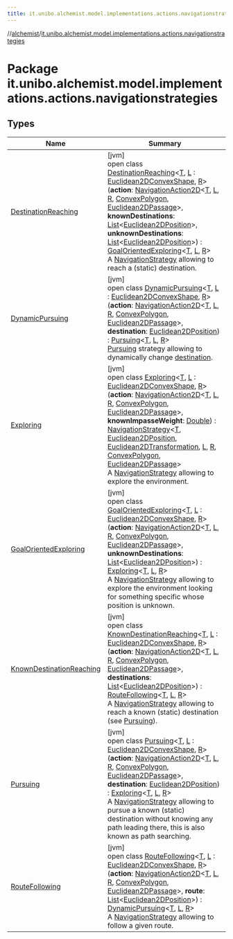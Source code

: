```yaml
---
title: it.unibo.alchemist.model.implementations.actions.navigationstrategies
---
```

//[alchemist](../../index.html)/[it.unibo.alchemist.model.implementations.actions.navigationstrategies](index.html)



# Package it.unibo.alchemist.model.implementations.actions.navigationstrategies



## Types


| Name | Summary |
|---|---|
| [DestinationReaching](-destination-reaching/index.html) | [jvm]<br>open class [DestinationReaching](-destination-reaching/index.html)<[T](-destination-reaching/index.html), [L](-destination-reaching/index.html) : [Euclidean2DConvexShape](../it.unibo.alchemist.model.interfaces.geometry.euclidean2d/index.html#-786369621%2FClasslikes%2F-134779887), [R](-destination-reaching/index.html)>(**action**: [NavigationAction2D](../it.unibo.alchemist.model.interfaces/index.html#-517309547%2FClasslikes%2F-134779887)<[T](-destination-reaching/index.html), [L](-destination-reaching/index.html), [R](-destination-reaching/index.html), [ConvexPolygon](../it.unibo.alchemist.model.interfaces.geometry.euclidean2d/-convex-polygon/index.html), [Euclidean2DPassage](../it.unibo.alchemist.model.interfaces.geometry.euclidean2d.graph/-euclidean2-d-passage/index.html)>, **knownDestinations**: [List](https://kotlinlang.org/api/latest/jvm/stdlib/kotlin.collections/-list/index.html)<[Euclidean2DPosition](../it.unibo.alchemist.model.implementations.positions/-euclidean2-d-position/index.html)>, **unknownDestinations**: [List](https://kotlinlang.org/api/latest/jvm/stdlib/kotlin.collections/-list/index.html)<[Euclidean2DPosition](../it.unibo.alchemist.model.implementations.positions/-euclidean2-d-position/index.html)>) : [GoalOrientedExploring](-goal-oriented-exploring/index.html)<[T](-destination-reaching/index.html), [L](-destination-reaching/index.html), [R](-destination-reaching/index.html)> <br>A [NavigationStrategy](../it.unibo.alchemist.model.interfaces/-navigation-strategy/index.html) allowing to reach a (static) destination. |
| [DynamicPursuing](-dynamic-pursuing/index.html) | [jvm]<br>open class [DynamicPursuing](-dynamic-pursuing/index.html)<[T](-dynamic-pursuing/index.html), [L](-dynamic-pursuing/index.html) : [Euclidean2DConvexShape](../it.unibo.alchemist.model.interfaces.geometry.euclidean2d/index.html#-786369621%2FClasslikes%2F-134779887), [R](-dynamic-pursuing/index.html)>(**action**: [NavigationAction2D](../it.unibo.alchemist.model.interfaces/index.html#-517309547%2FClasslikes%2F-134779887)<[T](-dynamic-pursuing/index.html), [L](-dynamic-pursuing/index.html), [R](-dynamic-pursuing/index.html), [ConvexPolygon](../it.unibo.alchemist.model.interfaces.geometry.euclidean2d/-convex-polygon/index.html), [Euclidean2DPassage](../it.unibo.alchemist.model.interfaces.geometry.euclidean2d.graph/-euclidean2-d-passage/index.html)>, **destination**: [Euclidean2DPosition](../it.unibo.alchemist.model.implementations.positions/-euclidean2-d-position/index.html)) : [Pursuing](-pursuing/index.html)<[T](-dynamic-pursuing/index.html), [L](-dynamic-pursuing/index.html), [R](-dynamic-pursuing/index.html)> <br>[Pursuing](-pursuing/index.html) strategy allowing to dynamically change [destination](-dynamic-pursuing/destination.html). |
| [Exploring](-exploring/index.html) | [jvm]<br>open class [Exploring](-exploring/index.html)<[T](-exploring/index.html), [L](-exploring/index.html) : [Euclidean2DConvexShape](../it.unibo.alchemist.model.interfaces.geometry.euclidean2d/index.html#-786369621%2FClasslikes%2F-134779887), [R](-exploring/index.html)>(**action**: [NavigationAction2D](../it.unibo.alchemist.model.interfaces/index.html#-517309547%2FClasslikes%2F-134779887)<[T](-exploring/index.html), [L](-exploring/index.html), [R](-exploring/index.html), [ConvexPolygon](../it.unibo.alchemist.model.interfaces.geometry.euclidean2d/-convex-polygon/index.html), [Euclidean2DPassage](../it.unibo.alchemist.model.interfaces.geometry.euclidean2d.graph/-euclidean2-d-passage/index.html)>, **knownImpasseWeight**: [Double](https://kotlinlang.org/api/latest/jvm/stdlib/kotlin/-double/index.html)) : [NavigationStrategy](../it.unibo.alchemist.model.interfaces/-navigation-strategy/index.html)<[T](-exploring/index.html), [Euclidean2DPosition](../it.unibo.alchemist.model.implementations.positions/-euclidean2-d-position/index.html), [Euclidean2DTransformation](../it.unibo.alchemist.model.interfaces.geometry.euclidean2d/-euclidean2-d-transformation/index.html), [L](-exploring/index.html), [R](-exploring/index.html), [ConvexPolygon](../it.unibo.alchemist.model.interfaces.geometry.euclidean2d/-convex-polygon/index.html), [Euclidean2DPassage](../it.unibo.alchemist.model.interfaces.geometry.euclidean2d.graph/-euclidean2-d-passage/index.html)> <br>A [NavigationStrategy](../it.unibo.alchemist.model.interfaces/-navigation-strategy/index.html) allowing to explore the environment. |
| [GoalOrientedExploring](-goal-oriented-exploring/index.html) | [jvm]<br>open class [GoalOrientedExploring](-goal-oriented-exploring/index.html)<[T](-goal-oriented-exploring/index.html), [L](-goal-oriented-exploring/index.html) : [Euclidean2DConvexShape](../it.unibo.alchemist.model.interfaces.geometry.euclidean2d/index.html#-786369621%2FClasslikes%2F-134779887), [R](-goal-oriented-exploring/index.html)>(**action**: [NavigationAction2D](../it.unibo.alchemist.model.interfaces/index.html#-517309547%2FClasslikes%2F-134779887)<[T](-goal-oriented-exploring/index.html), [L](-goal-oriented-exploring/index.html), [R](-goal-oriented-exploring/index.html), [ConvexPolygon](../it.unibo.alchemist.model.interfaces.geometry.euclidean2d/-convex-polygon/index.html), [Euclidean2DPassage](../it.unibo.alchemist.model.interfaces.geometry.euclidean2d.graph/-euclidean2-d-passage/index.html)>, **unknownDestinations**: [List](https://kotlinlang.org/api/latest/jvm/stdlib/kotlin.collections/-list/index.html)<[Euclidean2DPosition](../it.unibo.alchemist.model.implementations.positions/-euclidean2-d-position/index.html)>) : [Exploring](-exploring/index.html)<[T](-goal-oriented-exploring/index.html), [L](-goal-oriented-exploring/index.html), [R](-goal-oriented-exploring/index.html)> <br>A [NavigationStrategy](../it.unibo.alchemist.model.interfaces/-navigation-strategy/index.html) allowing to explore the environment looking for something specific whose position is unknown. |
| [KnownDestinationReaching](-known-destination-reaching/index.html) | [jvm]<br>open class [KnownDestinationReaching](-known-destination-reaching/index.html)<[T](-known-destination-reaching/index.html), [L](-known-destination-reaching/index.html) : [Euclidean2DConvexShape](../it.unibo.alchemist.model.interfaces.geometry.euclidean2d/index.html#-786369621%2FClasslikes%2F-134779887), [R](-known-destination-reaching/index.html)>(**action**: [NavigationAction2D](../it.unibo.alchemist.model.interfaces/index.html#-517309547%2FClasslikes%2F-134779887)<[T](-known-destination-reaching/index.html), [L](-known-destination-reaching/index.html), [R](-known-destination-reaching/index.html), [ConvexPolygon](../it.unibo.alchemist.model.interfaces.geometry.euclidean2d/-convex-polygon/index.html), [Euclidean2DPassage](../it.unibo.alchemist.model.interfaces.geometry.euclidean2d.graph/-euclidean2-d-passage/index.html)>, **destinations**: [List](https://kotlinlang.org/api/latest/jvm/stdlib/kotlin.collections/-list/index.html)<[Euclidean2DPosition](../it.unibo.alchemist.model.implementations.positions/-euclidean2-d-position/index.html)>) : [RouteFollowing](-route-following/index.html)<[T](-known-destination-reaching/index.html), [L](-known-destination-reaching/index.html), [R](-known-destination-reaching/index.html)> <br>A [NavigationStrategy](../it.unibo.alchemist.model.interfaces/-navigation-strategy/index.html) allowing to reach a known (static) destination (see [Pursuing](-pursuing/index.html)). |
| [Pursuing](-pursuing/index.html) | [jvm]<br>open class [Pursuing](-pursuing/index.html)<[T](-pursuing/index.html), [L](-pursuing/index.html) : [Euclidean2DConvexShape](../it.unibo.alchemist.model.interfaces.geometry.euclidean2d/index.html#-786369621%2FClasslikes%2F-134779887), [R](-pursuing/index.html)>(**action**: [NavigationAction2D](../it.unibo.alchemist.model.interfaces/index.html#-517309547%2FClasslikes%2F-134779887)<[T](-pursuing/index.html), [L](-pursuing/index.html), [R](-pursuing/index.html), [ConvexPolygon](../it.unibo.alchemist.model.interfaces.geometry.euclidean2d/-convex-polygon/index.html), [Euclidean2DPassage](../it.unibo.alchemist.model.interfaces.geometry.euclidean2d.graph/-euclidean2-d-passage/index.html)>, **destination**: [Euclidean2DPosition](../it.unibo.alchemist.model.implementations.positions/-euclidean2-d-position/index.html)) : [Exploring](-exploring/index.html)<[T](-pursuing/index.html), [L](-pursuing/index.html), [R](-pursuing/index.html)> <br>A [NavigationStrategy](../it.unibo.alchemist.model.interfaces/-navigation-strategy/index.html) allowing to pursue a known (static) destination without knowing any path leading there, this is also known as path searching. |
| [RouteFollowing](-route-following/index.html) | [jvm]<br>open class [RouteFollowing](-route-following/index.html)<[T](-route-following/index.html), [L](-route-following/index.html) : [Euclidean2DConvexShape](../it.unibo.alchemist.model.interfaces.geometry.euclidean2d/index.html#-786369621%2FClasslikes%2F-134779887), [R](-route-following/index.html)>(**action**: [NavigationAction2D](../it.unibo.alchemist.model.interfaces/index.html#-517309547%2FClasslikes%2F-134779887)<[T](-route-following/index.html), [L](-route-following/index.html), [R](-route-following/index.html), [ConvexPolygon](../it.unibo.alchemist.model.interfaces.geometry.euclidean2d/-convex-polygon/index.html), [Euclidean2DPassage](../it.unibo.alchemist.model.interfaces.geometry.euclidean2d.graph/-euclidean2-d-passage/index.html)>, **route**: [List](https://kotlinlang.org/api/latest/jvm/stdlib/kotlin.collections/-list/index.html)<[Euclidean2DPosition](../it.unibo.alchemist.model.implementations.positions/-euclidean2-d-position/index.html)>) : [DynamicPursuing](-dynamic-pursuing/index.html)<[T](-route-following/index.html), [L](-route-following/index.html), [R](-route-following/index.html)> <br>A [NavigationStrategy](../it.unibo.alchemist.model.interfaces/-navigation-strategy/index.html) allowing to follow a given route. |

